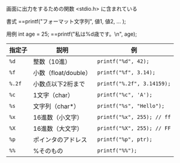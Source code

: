 画面に出力をするための関数 <stdio.h> に含まれている

書式
==printf("フォーマット文字列", 値1, 値2, ... );

用例
int age = 25;
==printf("私は%d歳です。\n", age);

| 指定子    | 説明               | 例                          |
| ------ | ---------------- | -------------------------- |
| `%d`   | 整数（10進）          | `printf("%d", 42);`        |
| `%f`   | 小数（float/double） | `printf("%f", 3.14);`      |
| `%.2f` | 小数点以下2桁まで        | `printf("%.2f", 3.14159);` |
| `%c`   | 1文字（char）        | `printf("%c", 'A');`       |
| `%s`   | 文字列（char*）       | `printf("%s", "Hello");`   |
| `%x`   | 16進数（小文字）        | `printf("%x", 255); // ff` |
| `%X`   | 16進数（大文字）        | `printf("%X", 255); // FF` |
| `%p`   | ポインタのアドレス        | `printf("%p", ptr);`       |
| `%%`   | %そのもの            | `printf("%%");`            |
